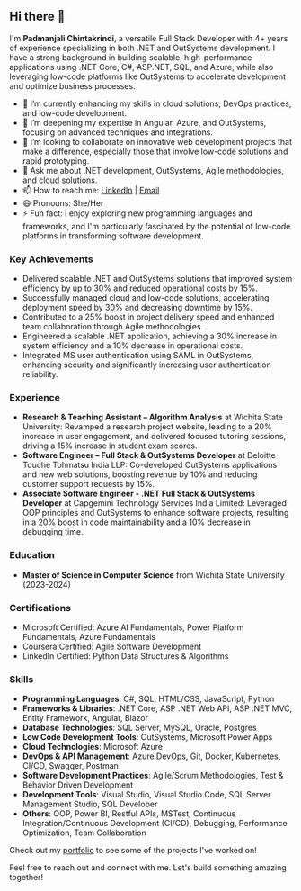 ## Hi there 👋

I'm **Padmanjali Chintakrindi**, a versatile Full Stack Developer with 4+ years of experience specializing in both .NET and OutSystems development. I have a strong background in building scalable, high-performance applications using .NET Core, C#, ASP.NET, SQL, and Azure, while also leveraging low-code platforms like OutSystems to accelerate development and optimize business processes.

- 🔭 I’m currently enhancing my skills in cloud solutions, DevOps practices, and low-code development.
- 🌱 I’m deepening my expertise in Angular, Azure, and OutSystems, focusing on advanced techniques and integrations.
- 👯 I’m looking to collaborate on innovative web development projects that make a difference, especially those that involve low-code solutions and rapid prototyping.
- 💬 Ask me about .NET development, OutSystems, Agile methodologies, and cloud solutions.
- 📫 How to reach me: [LinkedIn](https://www.linkedin.com/in/padmanjali-ch/) | [Email](mailto:padmanjalichintakrindi1911@gmail.com)
- 😄 Pronouns: She/Her
- ⚡ Fun fact: I enjoy exploring new programming languages and frameworks, and I'm particularly fascinated by the potential of low-code platforms in transforming software development.

### Key Achievements
- Delivered scalable .NET and OutSystems solutions that improved system efficiency by up to 30% and reduced operational costs by 15%.
- Successfully managed cloud and low-code solutions, accelerating deployment speed by 30% and decreasing downtime by 15%.
- Contributed to a 25% boost in project delivery speed and enhanced team collaboration through Agile methodologies.
- Engineered a scalable .NET application, achieving a 30% increase in system efficiency and a 10% decrease in operational costs.
- Integrated MS user authentication using SAML in OutSystems, enhancing security and significantly increasing user authentication reliability.

### Experience
- **Research & Teaching Assistant – Algorithm Analysis** at Wichita State University: Revamped a research project website, leading to a 20% increase in user engagement, and delivered focused tutoring sessions, driving a 15% increase in student exam scores.
- **Software Engineer – Full Stack & OutSystems Developer** at Deloitte Touche Tohmatsu India LLP: Co-developed OutSystems applications and new web solutions, boosting revenue by 10% and reducing customer support requests by 15%.
- **Associate Software Engineer - .NET Full Stack & OutSystems Developer** at Capgemini Technology Services India Limited: Leveraged OOP principles and OutSystems to enhance software projects, resulting in a 20% boost in code maintainability and a 10% decrease in debugging time.

### Education
- **Master of Science in Computer Science** from Wichita State University (2023-2024)

### Certifications
- Microsoft Certified: Azure AI Fundamentals, Power Platform Fundamentals, Azure Fundamentals
- Coursera Certified: Agile Software Development
- LinkedIn Certified: Python Data Structures & Algorithms

### Skills
- **Programming Languages**: C#, SQL, HTML/CSS, JavaScript, Python
- **Frameworks & Libraries**: .NET Core, ASP .NET Web API, ASP .NET MVC, Entity Framework, Angular, Blazor
- **Database Technologies**: SQL Server, MySQL, Oracle, Postgres
- **Low Code Development Tools**: OutSystems, Microsoft Power Apps
- **Cloud Technologies**: Microsoft Azure
- **DevOps & API Management**: Azure DevOps, Git, Docker, Kubernetes, CI/CD, Swagger, Postman
- **Software Development Practices**: Agile/Scrum Methodologies, Test & Behavior Driven Development
- **Development Tools**: Visual Studio, Visual Studio Code, SQL Server Management Studio, SQL Developer
- **Others**: OOP, Power BI, Restful APIs, MSTest, Continuous Integration/Continuous Development (CI/CD), Debugging, Performance Optimization, Team Collaboration

Check out my [portfolio](https://padmanjalich.github.io/) to see some of the projects I've worked on!

Feel free to reach out and connect with me. Let's build something amazing together!
